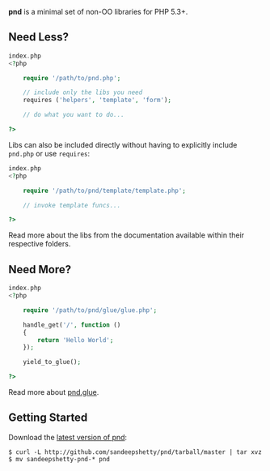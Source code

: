 

__pnd__ is a minimal set of non-OO libraries for PHP 5.3+.


## Need Less?
``` php
index.php
<?php

	require '/path/to/pnd.php';

	// include only the libs you need
	requires ('helpers', 'template', 'form');

	// do what you want to do...

?>
```


Libs can also be included directly without having to explicitly include `pnd.php` or use `requires`:


``` php
index.php
<?php

	require '/path/to/pnd/template/template.php';

	// invoke template funcs...

?>
```
Read more about the libs from the documentation available within their respective folders.


## Need More?

``` php
index.php
<?php

	require '/path/to/pnd/glue/glue.php';

	handle_get('/', function ()
	{
		return 'Hello World';
	});

	yield_to_glue();

?>
```
Read more about [pnd.glue](https://github.com/sandeepshetty/pnd/tree/master/glue).


## Getting Started

Download the [latest version of pnd](https://github.com/sandeepshetty/pnd/archives/master):

```shell
$ curl -L http://github.com/sandeepshetty/pnd/tarball/master | tar xvz
$ mv sandeepshetty-pnd-* pnd
```
